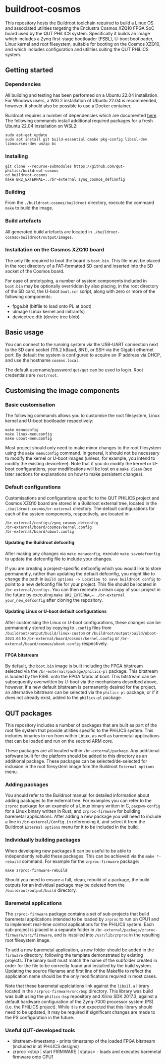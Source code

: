 # buildroot-cosmos

This repository hosts the Buildroot toolchain required to build a Linux OS and associated utilities targeting the Enclustra Cosmos XZQ10 FPGA SoC board used by the QUT PHiLICS system. Specifically it builds an image which includes a Zynq first-stage bootloader (FSBL), U-boot bootloader, Linux kernel and root filesystem, suitable for booting on the Cosmos XZQ10, and which includes configuration and utilities suiting the QUT PHiLICS system.

## Getting started

### Dependencies

All building and testing has been performed on a Ubuntu 22.04 installation. For Windows users, a WSL2 installation of Ubuntu 22.04 is recommended, however, it should also be possible to use a Docker container.

Buildroot requires a number of dependencies which are documented [here](https://buildroot.org/downloads/manual/manual.html#requirement-mandatory). The following commands install additional required packages for a fresh Ubuntu 22.04 installation on WSL2:

```
sudo apt-get update
sudo apt install git build-essential cmake pkg-config libssl-dev libncurses-dev unzip bc
```

### Installing

```
git clone --recurse-submodules https://github.com/qut-philics/buildroot-cosmos
cd buildroot-cosmos
make BR2_EXTERNAL=../br-external zynq_cosmos_defconfig
```

### Building

From the `./buildroot-cosmos/buildroot` directory, execute the command `make` to build the image.

### Build artefacts

All generated build artefacts are located in `./buildroot-cosmso/buildroot/output/images`.

### Installation on the Cosmos XZQ10 board

The only file required to boot the board is `boot.bin`. This file must be placed in the root directory of a FAT-formatted SD card and inserted into the SD socket of the Cosmos board.

For ease of prototyping, a number of system components included in `boot.bin` may be optionally overridden by also placing, in the root directory of the SD card, the U-boot `boot.scr` script, along with zero or more of the following components:

* fpga.bit (bitfile to load onto PL at boot)
* uImage (Linux kernel and initramfs) 
* devicetree.dtb (device tree blob)

## Basic usage

You can connect to the running system via the USB-UART connection next to the SD card socket (115.2 kBaud, 8N1), or SSH via the Gigabit ethernet port. By default the system is configured to acquire an IP address via DHCP, and use the hostname `cosmos.local`.

The default username/password `qut/qut` can be used to login. Root credentials are `root/root`.

## Customising the image components

### Basic customisation

The following commands allows you to customise the root filesystem, Linux kernel and U-boot bootloader respectively:

```
make menuconfig
make linux-menuconfig
make uboot-menuconfig
```
Most project should only need to make minor changes to the root filesystem using the `make menuconfig` command. In general, it should not be necessary to modify the kernel or U-boot images (unless, for example, you intend to modify the existing devicetree). Note that if you do modify the kernel or U-boot configurations, your modifications will be lost on a `make clean` (see later sections for explanations on how to make persistent changes).

### Default configurations

Customisations and configurations specific to the QUT PHiLICS project and Cosmos XZQ10 board are stored in a Buildroot external tree, located in the `./buildroot-cosmos/br-external` directory. The default configurations for each of the system components, respectively, are located in:

```
/br-external/configs/zynq_cosmos_defconfig
/br-external/board/cosmos/kernel.config
/br-external/board/uboot.config
```

#### Updating the Buildroot defconfig

After making any changes via `make menuconfig`, execute `make savedefconfig` to update the defconfig file to include your changes.

If you are creating a project-specific defconfig which you would like to store permanently, rather than updating the default defconfig, you might like to change the path in `Build options -> Location to save buildroot config` to point to a new defconfig file for your project. This file should be located in `/br-external/configs`. You can then recreate a clean copy of your project in the future by executing `make BR2_EXTERNAL=../br-external your_new_defconfig` after cloning the repository.

#### Updating Linux or U-boot default configurations

After customising the Linux or U-boot configurations, these changes can be permanently stored by copying to `.config` files from `/buildroot/output/build/linux-custom` or `/buildroot/output/build/uboot-2023.04` to `/br-external/board/cosmos/kernel.config` or `/br-external/board/cosmos/uboot.config` respectively.

#### FPGA bitstream

By default, the `boot.bin` image is built including the FPGA bitstream selected via the `/br-external/package/philics-pl` package. This bitstream is loaded by the FSBL onto the FPGA fabric at boot. This bitstream can be subsequently overwritten by U-boot via the mechanisms described above, however, if a new default bitstream is permanently desired for the project, an alternative bitstream can be selected via the `philics-pl` package, or if it does not already exist, added to the `philics-pl` package.

## QUT packages

This repository includes a number of packages that are built as part of the root file system that provide utilities specific to the PHiLICS system. This includes binaries to run from within Linux, as well as baremetal applications that can be loaded and run on the second ARM core.

These packages are all located within `/br-external/package`. Any additional software built for the platform should be added to this directory as an additional package. These packages can be selected/de-selected for inclusion in the root filesystem image fom the Buildroot `External options` menu.

### Adding packages

You should refer to the Buildroot manual for detailed information about adding packages to the external tree. For examples you can refer to the `zrproc` package for an example of a Linux binary written in C, `pacpwm-config` for a Linux binary written in Rust, and `zrproc-firmware` for building baremetal applications. After adding a new package you will need to include a line in `/br-external/Config.in` referencing it, and select it from the Buildroot `External options` menu for it to be included in the build.

### Individually building packages

When developing new packages it can be useful to be able to independently rebuild these packages. This can be achieved via the `make *-rebuild` command. For example for the `zrproc-firmware` package:

```
make zrproc-firmware-rebuild
```

Should you need to ensure a full, clean, rebuild of a package, the build outputs for an individual package may be deleted from the `/buildroot/output/build` directory.

### Baremetal applications

The `zrproc-firmware` package contains a set of sub-projects that build baremetal applications intended to be loaded by `zrproc` to run on CPU1 and to implement real-time control applications for the PHiLICS system. Each sub-project is placed in a separate folder in `/br-external/package/zrproc-firmware/src/firmware`, and is installed into `/usr/lib/zrproc` in the resulting root filesystem image.

To add a new baremetal application, a new folder should be added in the `firmware` directory, following the template demonstrated by existing projects. The binary built must match the name of the subfolder created in order for the file to be correctly found and installed by the build system. Updating the source filename and first line of the Makefile to reflect the application name should be the only modifications required in most cases.

Note that these baremetal applciations link against the `libxil.a` library located in the `/zrproc-firmware/src/bsp` directory. This library was build was built using the `philics-bsp` repository and Xilinx SDK 2017.3, against a default hardware configuration of the Zynq-7000 processor system (PS) (i.e. the PHiLICS project). While it is not expected that this library should need to be updated, it may be required if significant changes are made to the PS configuration in the future.

### Useful QUT-developed tools

* bitstream-timestamp - prints timestamp of the loaded FPGA bitstream (included in all PHiLICS designs)
* zrproc <stop | start FIRMWARE | status> - loads and executes baremetal firmware onto CPU1




